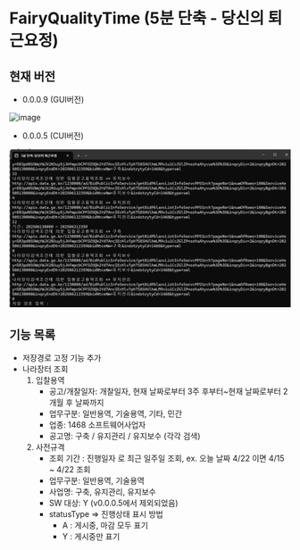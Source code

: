 # FairyQualityTime (5분 단축 - 당신의 퇴근요정)


## 현재 버전
- 0.0.0.9 (GUI버전)
  
![image](https://github.com/user-attachments/assets/51483f3d-859e-480f-bdbd-65e99213630a)


- 0.0.0.5 (CUI버전)
  
![alt text](image-1.png)

## 기능 목록
* 저장경로 고정 기능 추가
* 나라장터 조회
    1. 입찰용역
        - 공고/개찰일자: 개찰일자, 현재 날짜로부터 3주 후부터~현재 날짜로부터 2개월 후 날짜까지
        - 업무구분: 일반용역, 기술용역, 기타, 민간
        - 업종: 1468 소프트웨어사업자
        - 공고명: 구축 / 유지관리 / 유지보수 (각각 검색)    
    2. 사전규격
        - 조회 기간 : 진행일자 로 최근 일주일 조회, ex. 오늘 날짜 4/22 이면 4/15 ~ 4/22 조회
        - 업무구분: 일반용역, 기술용역
        - 사업명: 구축, 유지관리, 유지보수
        - SW 대상: Y (v0.0.0.5에서 제외되었음)
        - statusType => 진행상태 표시 방법 
            - A : 게시중, 마감 모두 표기
            - Y : 게시중만 표기
